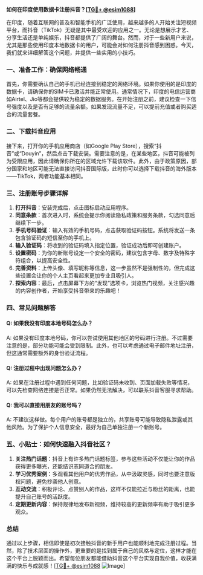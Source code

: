 **如何在印度使用数据卡注册抖音？[[TG💪+ @esim1088](https://t.me/s/esim1088)]**

在印度，随着互联网的普及和智能手机的广泛使用，越来越多的人开始关注短视频平台，而抖音（TikTok）无疑是其中最受欢迎的应用之一。无论是想展示才艺、分享生活还是单纯娱乐，抖音都提供了广阔的舞台。然而，对于一些新用户来说，尤其是那些使用印度本地数据卡的用户，可能会对如何注册抖音感到困惑。今天，我们就来详细解答这个问题，并提供一些实用的小技巧。

### 一、准备工作：确保网络畅通

首先，你需要确认自己的手机已经连接到稳定的网络环境。如果你使用的是印度的数据卡，请确保你的SIM卡已激活并能正常使用。通常情况下，印度的电信运营商如Airtel、Jio等都会提供较为稳定的数据服务。在开始注册之前，建议检查一下信号强度以及是否有足够的流量余额。如果发现流量不足，可以提前充值或者购买适合的流量套餐。

### 二、下载抖音应用

接下来，打开你的手机应用商店（如Google Play Store），搜索“抖音”或“Douyin”，然后点击下载安装。需要注意的是，在某些地区，抖音可能被列为受限应用，因此请确保你所在的区域允许下载该软件。此外，由于政策原因，部分国家和地区可能无法直接访问抖音国际版，此时你可以选择下载抖音的海外版本——TikTok，两者功能基本相同。

### 三、注册账号步骤详解

1. **打开抖音**：安装完成后，点击图标启动应用程序。
2. **同意条款**：首次进入时，系统会提示你阅读隐私政策和服务条款，勾选同意后继续下一步。
3. **手机号码验证**：输入有效的手机号码，点击获取验证码按钮。系统将发送一条包含验证码的短信至你的手机上。
4. **输入验证码**：将收到的验证码填入指定位置，验证成功后即可创建账户。
5. **设置密码**：为你的新账号设定一个安全的密码，建议包含字母、数字及特殊字符组合，以提高安全性。
6. **完善资料**：上传头像、填写昵称等信息，这一步虽然不是强制性的，但完成这些设置会让你的个人主页看起来更加专业且吸引人。
7. **探索内容**：最后，点击屏幕下方的“发现”选项卡，浏览热门视频，关注感兴趣的内容创作者，开始享受抖音带来的乐趣吧！

### 四、常见问题解答

#### Q: 如果我没有印度本地号码怎么办？
A: 如果没有印度本地号码，你可以尝试使用其他地区的号码进行注册。不过需要注意的是，部分功能可能会受到限制。此外，也可以考虑通过电子邮件地址注册，但这通常需要额外的身份验证流程。

#### Q: 注册过程中出现问题怎么办？
A: 如果在注册过程中遇到任何问题，比如验证码未收到、页面加载失败等情况，可以先检查网络连接是否正常。如果仍然无法解决，可以联系抖音客服寻求帮助。

#### Q: 我可以直接用朋友的账号吗？
A: 不建议这样做。每个用户的账号都是独立的，共享账号可能导致隐私泄露或其他风险。为了保护个人信息安全，最好为自己单独注册一个新账号。

### 五、小贴士：如何快速融入抖音社区？

1. **关注热门话题**：抖音上有许多热门话题标签，参与这些活动不仅能让你的作品获得更多曝光，还能结识志同道合的朋友。
2. **学习优秀案例**：多观看其他用户的优秀作品，从中汲取灵感，同时也要注意版权问题，避免抄袭他人创意。
3. **互动交流**：积极评论、点赞别人的作品，这样不仅能拉近与粉丝的距离，也能提升自己账号的活跃度。
4. **定期更新内容**：保持规律地发布新视频，维持较高的更新频率有助于吸引更多观众。

### 总结

通过以上步骤，相信即使是初次接触抖音的新手用户也能顺利地完成注册过程。当然，除了技术层面的操作外，更重要的是找到属于自己的风格与定位，这样才能在这个平台上脱颖而出。希望每位朋友都能借助抖音这个平台实现自我价值，收获满满的快乐与成就感！[[TG💪+ @esim1088](https://t.me/s/esim1088) ![Image](https://i.postimg.cc/4NQfJmqS/Snipaste-2025-05-13-00-14-12.png)]